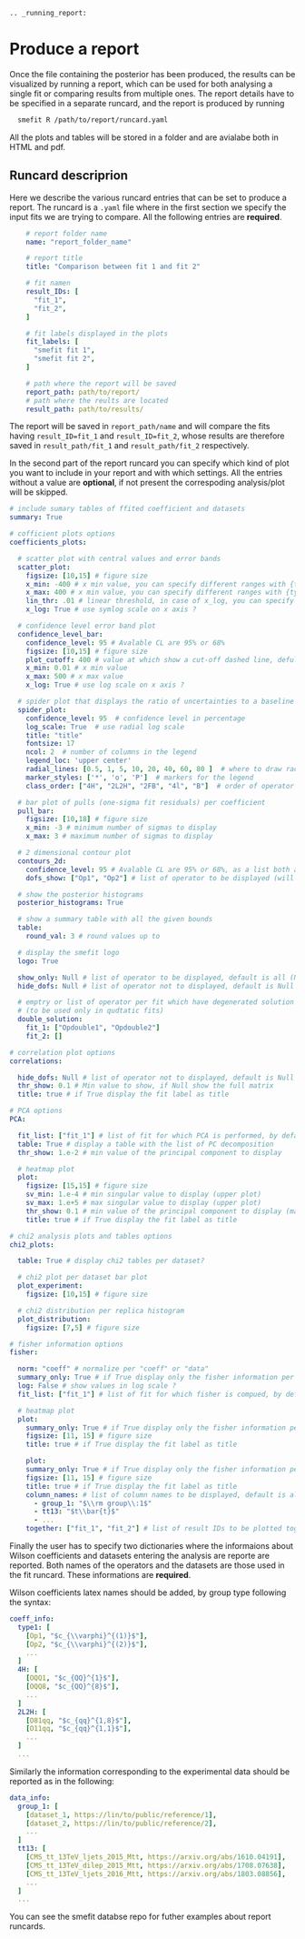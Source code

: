 ```eval_rst
.. _running_report:
```

# Produce a report

Once the file containing the posterior has been produced, the results can be visualized by running a report,
which can be used for both analysing a single fit or comparing results from multiple ones.
The report details have to be specified in a separate runcard, and the report is produced by running

```bash
  smefit R /path/to/report/runcard.yaml
```
All the plots and tables will be stored in a folder and are avialabe both in HTML and pdf.

## Runcard descriprion

Here we describe the various runcard entries that can be set to produce a report.
The runcard is a `.yaml` file where in the first section we specify the input fits we are trying to compare.
All the following entries are **required**.

```yaml
    # report folder name
    name: "report_folder_name"

    # report title
    title: "Comparison between fit 1 and fit 2"

    # fit namen
    result_IDs: [
      "fit_1",
      "fit_2",
    ]

    # fit labels displayed in the plots
    fit_labels: [
      "smefit fit 1",
      "smefit fit 2",
    ]

    # path where the report will be saved
    report_path: path/to/report/
    # path where the reults are located
    result_path: path/to/results/
```

The report will be saved in ``report_path/name`` and will compare the fits having
``result_ID=fit_1`` and ``result_ID=fit_2``,
whose results are therefore saved in ``result_path/fit_1`` and ``result_path/fit_2`` respectively.

In the second part of the report runcard you can specify which kind of plot you want to
include in your report and with which settings.
All the  entries without a value are **optional**, if not present the correspoding analysis/plot will
be skipped.

```yaml
# include sumary tables of ffited coefficient and datasets
summary: True

# cofficient plots options
coefficients_plots:

  # scatter plot with central values and error bands
  scatter_plot:
    figsize: [10,15] # figure size
    x_min: -400 # x min value, you can specify different ranges with {type1: min1 ...}
    x_max: 400 # x min value, you can specify different ranges with {type1: max1 ...}
    lin_thr: .01 # linear threshold, in case of x_log, you can specify different ranges wit {type1: min1 ...}
    x_log: True # use symlog scale on x axis ?

  # confidence level error band plot
  confidence_level_bar:
    confidence_level: 95 # Avalable CL are 95% or 68%
    figsize: [10,15] # figure size
    plot_cutoff: 400 # value at which show a cut-off dashed line, defult is Null
    x_min: 0.01 # x min value
    x_max: 500 # x max value
    x_log: True # use log scale on x axis ?

  # spider plot that displays the ratio of uncertainties to a baseline fit
  spider_plot:
    confidence_level: 95  # confidence level in percentage
    log_scale: True  # use radial log scale
    title: "title"
    fontsize: 17
    ncol: 2  # number of columns in the legend
    legend_loc: 'upper center'
    radial_lines: [0.5, 1, 5, 10, 20, 40, 60, 80 ]  # where to draw radial lines
    marker_styles: ['*', 'o', 'P']  # markers for the legend
    class_order: ["4H", "2L2H", "2FB", "4l", "B"]  # order of operator classes (optional)

  # bar plot of pulls (one-sigma fit residuals) per coefficient
  pull_bar:
    figsize: [10,18] # figure size
    x_min: -3 # minimum number of sigmas to display
    x_max: 3 # maximum number of sigmas to display

  # 2 dimensional contour plot
  contours_2d:
    confidence_level: 95 # Avalable CL are 95% or 68%, as a list both are plotted
    dofs_show: ["Op1", "Op2"] # list of operator to be displayed (will include all the possible pairs), default is Null

  # show the posterior histograms
  posterior_histograms: True

  # show a summary table with all the given bounds
  table:
    round_val: 3 # round values up to

  # display the smefit logo
  logo: True

  show_only: Null # list of operator to be displayed, default is all (Null)
  hide_dofs: Null # list of operator not to displayed, default is Null

  # emptry or list of operator per fit which have degenerated solution
  # (to be used only in qudtatic fits)
  double_solution:
    fit_1: ["Opdouble1", "Opdouble2"]
    fit_2: []

# correlation plot options
correlations:

  hide_dofs: Null # list of operator not to displayed, default is Null
  thr_show: 0.1 # Min value to show, if Null show the full matrix
  title: true # if True display the fit label as title

# PCA options
PCA:

  fit_list: ["fit_1"] # list of fit for which PCA is performed, by default all the fits will be included
  table: True # display a table with the list of PC decomposition
  thr_show: 1.e-2 # min value of the principal component to display

  # heatmap plot
  plot:
    figsize: [15,15] # figure size
    sv_min: 1.e-4 # min singular value to display (upper plot)
    sv_max: 1.e+5 # max singular value to display (upper plot)
    thr_show: 0.1 # min value of the principal component to display (main plot)
    title: true # if True display the fit label as title

# chi2 analysis plots and tables options
chi2_plots:

  table: True # display chi2 tables per dataset?

  # chi2 plot per dataset bar plot
  plot_experiment:
    figsize: [10,15] # figure size

  # chi2 distribution per replica histogram
  plot_distribution:
    figsize: [7,5] # figure size

# fisher information options
fisher:

  norm: "coeff" # normalize per "coeff" or "data"
  summary_only: True # if True display only the fisher information per dataset group. If False will show the fine grained dataset per dataset
  log: False # show values in log scale ?
  fit_list: ["fit_1"] # list of fit for which fisher is compued, by default all the fits will be included

  # heatmap plot
  plot:
    summary_only: True # if True display only the fisher information per dataset group. If False will show the fine grained dataset per dataset
    figsize: [11, 15] # figure size
    title: true # if True display the fit label as title

    plot:
    summary_only: True # if True display only the fisher information per dataset group. If False will show the fine grained dataset per dataset
    figsize: [11, 15] # figure size
    title: true # if True display the fit label as title
    column_names: # list of column names to be displayed, default is all
      - group_1: "$\\rm group\\:1$"
      - tt13: "$t\\bar{t}$"
      - ...
    together: ["fit_1", "fit_2"] # list of result IDs to be plotted together

```

Finally the user has to specify two dictionaries where the informaions about
Wilson coefficients and datasets entering the analysis are reporte are reported.
Both names of the operators and the datasets are those used in the fit runcard.
These informations are **required**.

Wilson coefficients latex names should be added, by group type following
the syntax:

```yaml
coeff_info:
  type1: [
    [Op1, "$c_{\\varphi}^{(1)}$"],
    [Op2, "$c_{\\varphi}^{(2)}$"],
    ...
  ]
  4H: [
    [OQQ1, "$c_{QQ}^{1}$"],
    [OQQ8, "$c_{QQ}^{8}$"],
    ...
  ]
  2L2H: [
    [O81qq, "$c_{qq}^{1,8}$"],
    [O11qq, "$c_{qq}^{1,1}$"],
    ...
  ]
  ...
```

Similarly the information corresponding to the experimental data
should be reported as in the following:

```yaml
data_info:
  group_1: [
    [dataset_1, https://lin/to/public/reference/1],
    [dataset_2, https://lin/to/public/reference/2],
    ...
  ]
  tt13: [
    [CMS_tt_13TeV_ljets_2015_Mtt, https://arxiv.org/abs/1610.04191],
    [CMS_tt_13TeV_dilep_2015_Mtt, https://arxiv.org/abs/1708.07638],
    [CMS_tt_13TeV_ljets_2016_Mtt, https://arxiv.org/abs/1803.08856],
    ...
  ]
  ...
```

You can see the smefit databse repo for futher examples about report runcards.
